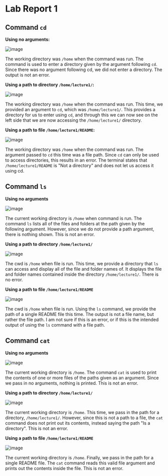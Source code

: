 # Lab Report 1

## Command `cd` 

**Using no arguments:**

![image](https://github.com/kuigi/cse15l-lab-reports/assets/121076589/c8ee5baa-d13b-48d6-b0e4-b47d5492cefb)

The working directory was `/home` when the command was run. 
The command is used to enter a directory given by the argument following `cd`. Since there was no argument following cd, we did not enter a directory.
The output is not an error.


**Using a path to directory `/home/lecture1/`:**

![image](https://github.com/kuigi/cse15l-lab-reports/assets/121076589/1f6e82f4-2f4d-4c8b-a1d9-4726ec75c7e3)

The working directory was `/home` when the command was run. 
This time, we provided an argument to `cd`, which was `/home/lecture1/`. 
This provides a directory for us to enter using `cd`, and through this we can now see on the left side that we are now accessing the `/home/lecture1/` directory.


**Using a path to file `/home/lecture1/README`:**

![image](https://github.com/kuigi/cse15l-lab-reports/assets/121076589/60b242ab-7e91-4b59-8bec-bf2a5f54324d)

The working directory was `/home` when the command was run. 
The argument passed to `cd` this time was a file path. Since `cd` can only be used to access directories, this results in an error.
The terminal states that `/home/lecture1/README` is "Not a directory" and does not let us access it using cd.


## Command `ls` 


**Using no arguments**

![image](https://github.com/kuigi/cse15l-lab-reports/assets/121076589/a213ed36-9508-4833-ba0f-5c8177e6db1a)

The current working directory is `/home` when command is run.
The command `ls` lists all of the files and folders at the path given by the following argument. However, since we do not provide a path argument, there is nothing shown. 
This is not an error.


**Using a path to directory `/home/lecture1/`**

![image](https://github.com/kuigi/cse15l-lab-reports/assets/121076589/b56879f0-ff4d-4518-a310-7ed7580405f9)

The cwd is `/home` when file is run.
This time, we provide a directory that `ls` can access and display all of the file and folder names of. It displays the file and folder names contained inside the directory `/home/lecture1/`.
There is no error.


**Using a path to file `/home/lecture1/README`**

![image](https://github.com/kuigi/cse15l-lab-reports/assets/121076589/665f3baa-c4fa-4882-b9ce-5b863dd2e2ac)

The cwd is `/home` when file is run.
Using the `ls` command, we provide the path of a single README file this time. The output is not a file name, but rather the file path.
I am not sure if this is an error, or if this is the intended output of using the `ls` command with a file path.


## Command `cat`


**Using no arguments**

![image](https://github.com/kuigi/cse15l-lab-reports/assets/121076589/23b10146-bf00-4030-a4b1-18ca79f0e476)

The current working directory is `/home`.
The command `cat` is used to print the contents of one or more files of the paths given as an argument. Since we pass in no arguments, nothing is printed.
This is not an error.


**Using a path to directory `/home/lecture1/`**

![image](https://github.com/kuigi/cse15l-lab-reports/assets/121076589/2723b9bd-28e3-4226-9edf-7a3eb54fc256)

The current working directory is `/home`.
This time, we pass in the path for a directory, `/home/lecture1/`. However, since this is not a path to a file, the `cat` command does not print out its contents, instead saying the path "Is a directory".
This is not an error. 


**Using a path to file `/home/lecture1/README`**

![image](https://github.com/kuigi/cse15l-lab-reports/assets/121076589/63e0dbf3-c8ed-4131-90fa-6f2475fdf827)

The current working directory is `/home`.
Finally, we pass in the path for a single README file. The `cat` command reads this valid file argument and prints out the contents inside the file.
This is not an error.




